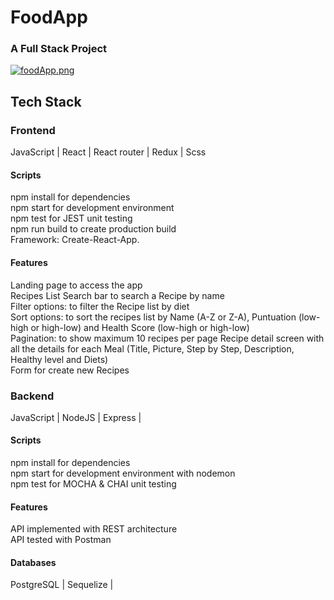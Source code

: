 # FoodApp

### A Full Stack Project


[![foodApp.png](https://i.postimg.cc/L8qmNwKG/foodApp.png)](https://postimg.cc/18QxzWzK)


## Tech Stack
### Frontend

JavaScript |
React |
React router |
Redux |
Scss

#### Scripts
npm install for dependencies    
npm start for development environment   
npm test for JEST unit testing  
npm run build to create production build    
Framework: Create-React-App.    

#### Features
Landing page to access the app      
Recipes List
Search bar to search a Recipe by name   
Filter options: to filter the Recipe list by diet      
Sort options: to sort the recipes list by Name (A-Z or Z-A), Puntuation (low-high or high-low) and Health Score (low-high or high-low)  
Pagination: to show maximum 10 recipes per page 
Recipe detail screen with all the details for each Meal (Title, Picture, Step by Step, Description, Healthy level and Diets)  
Form for create new Recipes

### Backend
JavaScript |
NodeJS |
Express |


#### Scripts
npm install for dependencies    
npm start for development environment with nodemon  
npm test for MOCHA & CHAI unit testing  

#### Features
API implemented with REST architecture  
API tested with Postman

#### Databases
PostgreSQL |
Sequelize |
